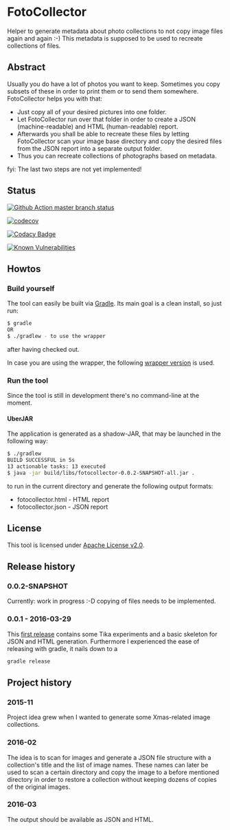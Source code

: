 <!-- markdownlint-disable-file MD013 -->
# FotoCollector

Helper to generate metadata about photo collections to not copy image files again and again :-)
This metadata is supposed to be used to recreate collections of files.

## Abstract

Usually you do have a lot of photos you want to keep. Sometimes you copy subsets of these in order to print them or to send them somewhere.
FotoCollector helps you with that:

   * Just copy all of your desired pictures into one folder.
   * Let FotoCollector run over that folder in order to create a JSON (machine-readable) and HTML (human-readable) report.
   * Afterwards you shall be able to recreate these files by letting FotoCollector scan your image base directory and copy the desired files from the JSON report into a separate output folder.
   * Thus you can recreate collections of photographs based on metadata.

fyi: The last two steps are not yet implemented!

## Status

[![Github Action master branch status](https://github.com/ottlinger/fotocollector/actions/workflows/gradle.yml/badge.svg?branch=master)](https://github.com/ottlinger/fotocollector/actions)

[![codecov](https://codecov.io/gh/ottlinger/fotocollector/branch/master/graph/badge.svg?token=fGTWQYT78p)](https://codecov.io/gh/ottlinger/fotocollector)

[![Codacy Badge](https://app.codacy.com/project/badge/Grade/331a0467219c44a8978d79de617ad7e4)](https://www.codacy.com/gh/ottlinger/fotocollector/dashboard)

[![Known Vulnerabilities](https://snyk.io/test/github/ottlinger/fotocollector/badge.svg)](https://snyk.io/test/github/ottlinger/fotocollector)

## Howtos

### Build yourself

The tool can easily be built via [Gradle](https://gradle.org). Its main goal is a clean install, so just run:

```bash
$ gradle
OR
$ ./gradlew - to use the wrapper
```

after having checked out.

In case you are using the wrapper, the following [wrapper version](./gradle/wrapper/gradle-wrapper.properties) is used.

### Run the tool

Since the tool is still in development there's no command-line at the moment.

#### UberJAR

The application is generated as a shadow-JAR, that may be launched in the following way:

```bash
$ ./gradlew
BUILD SUCCESSFUL in 5s
13 actionable tasks: 13 executed
$ java -jar build/libs/fotocollector-0.0.2-SNAPSHOT-all.jar .
```

to run in the current directory and generate the following output formats:

* fotocollector.html - HTML report
* fotocollector.json - JSON report

## License

This tool is licensed under [Apache License v2.0](https://www.apache.org/licenses/).

## Release history

### 0.0.2-SNAPSHOT

Currently: work in progress :-D copying of files needs to be implemented.

### 0.0.1 - 2016-03-29

This [first release](https://github.com/ottlinger/fotocollector/tree/0.0.1) contains some Tika experiments and a basic skeleton for JSON and HTML generation.
Furthermore I experienced the ease of releasing with gradle, it nails down to a

```bash
gradle release
```

## Project history

### 2015-11

Project idea grew when I wanted to generate some Xmas-related image collections.

### 2016-02

The idea is to scan for images and generate a JSON file structure with a collection's title and the list of image names.
These names can later be used to scan a certain directory and copy the image to a before mentioned directory in order to restore a collection without keeping dozens of copies of the original images.

### 2016-03

The output should be available as JSON and HTML.